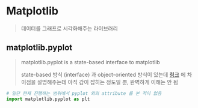 # Matplotlib

> 데이터를 그래프로 시각화해주는 라이브러리

## matplotlib.pyplot

> matplotlib.pyplot is a state-based interface to matplotlib
>
> state-based 방식 (interface) 과 object-oriented  방식이 있는데
> [링크](https://stackoverflow.com/questions/52816131/matplotlib-pyplot-documentation-says-it-is-state-based-interface-to-matplotlib) 에 차이점을 설명해주는데 아직 감이 잡히는 정도일 뿐, 완벽하게 이해는 안 됨

```python
# 일단 현재 진행하는 범위에서 pyplot 외의 attribute 를 본 적이 없음
import matplotlib.pyplot as plt
```

